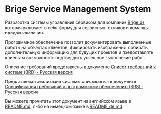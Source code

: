 # Brige Service Management System

Разработка системы управления сервисом для компании [Brige.de](https://brige.de), которая включает в себя форму для сервисных техников и команды продаж компании. 

Программное обеспечение позволит документировать выполненные работы на объектах клиентов, фиксировать изображения, собирать дополнительную информацию для будущих проектов и предоставлять клиентам возможность подтвердить успешное выполнение работ.

Описание требований представлены в документе [Список требований к системе (BRD) - Русская версия](/docs/brd_ru.md)

Предлагаемая реализация системы описывается в документе [Спецификация требований к программному обеспечению (SRS) - Русская версия](/docs/srs_ru.md)

Вы можете прочитать этот документ на английском языке в [README.md](README.md), либо на немецком языке в [README_de.md](README_de.md).